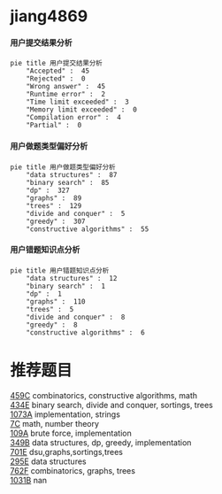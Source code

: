 # jiang4869

<!-- tabs:start -->



#### **用户提交结果分析**

```mermaid
pie title 用户提交结果分析
    "Accepted" :  45
    "Rejected" :  0
    "Wrong answer" :  45
    "Runtime error" :  2
    "Time limit exceeded" :  3
    "Memory limit exceeded" :  0
    "Compilation error" :  4
    "Partial" :  0
```

#### **用户做题类型偏好分析**

```mermaid
pie title 用户做题类型偏好分析
    "data structures" :  87
    "binary search" :  85
    "dp" :  327
    "graphs" :  89
    "trees" :  129
    "divide and conquer" :  5
    "greedy" :  307
    "constructive algorithms" :  55
```
#### **用户错题知识点分析**

```mermaid
pie title 用户错题知识点分析
    "data structures" :  12
    "binary search" :  1
    "dp" :  1
    "graphs" :  110
    "trees" :  5
    "divide and conquer" :  8
    "greedy" :  8
    "constructive algorithms" :  6
```



<!-- tabs:end -->
# 推荐题目
[459C](https://codeforces.com/contest/459/problem/C)		combinatorics,
                        constructive algorithms,
                        math		  
[434E](https://codeforces.com/contest/434/problem/E)		binary search,
                        divide and conquer,
                        sortings,
                        trees		  
[1073A](https://codeforces.com/contest/1073/problem/A)		implementation,
                        strings		  
[7C](https://codeforces.com/contest/7/problem/C)		math,
                        number theory		  
[109A](https://codeforces.com/contest/109/problem/A)		brute force,
                        implementation		  
[349B](https://codeforces.com/contest/349/problem/B)		data structures,
                        dp,
                        greedy,
                        implementation		  
[701E](https://codeforces.com/contest/701/problem/E)		dsu,graphs,sortings,trees		  
[295E](https://codeforces.com/contest/295/problem/E)		data structures		  
[762F](https://codeforces.com/contest/762/problem/F)		combinatorics,
                        graphs,
                        trees		  
[1031B](https://codeforces.com/contest/1031/problem/B)		nan		  
